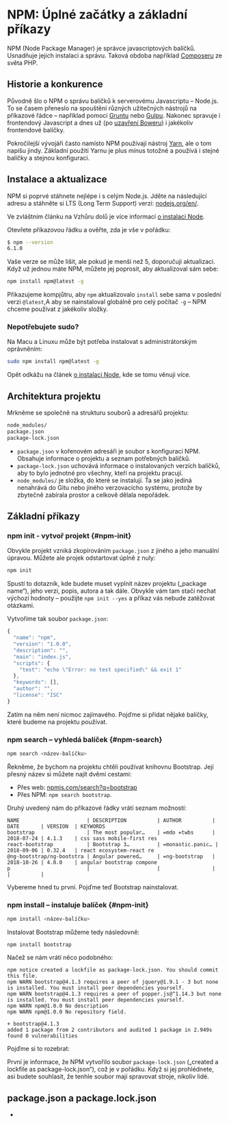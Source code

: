 # NPM: Úplné začátky a základní příkazy

NPM (Node Package Manager) je správce javascriptových balíčků. Usnadňuje jejich instalaci a správu. Taková obdoba například [Composeru](https://getcomposer.org/) ze světa PHP.

## Historie a konkurence

Původně šlo o NPM o správu balíčků k serverovému Javascriptu – Node.js. To se časem přeneslo na spouštění různých užitečných nástrojů na příkazové řádce – například pomocí [Gruntu](grunt.md) nebo [Gulpu](https://gulpjs.com/). Nakonec spravuje i frontendový Javascript a dnes už (po [uzavření Boweru](https://www.vzhurudolu.cz/blog/91-bower-mrtvy)) i jakékoliv frontendové balíčky.

<!-- AdSnippet -->

Pokročilejší vývojáři často namísto NPM používají nástroj [Yarn](https://yarnpkg.com/), ale o tom napíšu jindy. Základní použití Yarnu je plus mínus totožné a používá i stejné balíčky a stejnou konfiguraci.

## Instalace a aktualizace

NPM si poprvé stáhnete nejlépe i s celým Node.js. Jděte na následující adresu a stáhněte si LTS (Long Term Support) verzi: [nodejs.org/en/](https://nodejs.org/en/).

Ve zvláštním článku na Vzhůru dolů je více informací [o instalaci Node](node-instalace.md).

Otevřete příkazovou řádku a ověřte, zda je vše v pořádku:

```bash
$ npm --version
6.1.0
```

Vaše verze se může lišit, ale pokud je menší než 5, doporučuji aktualizaci. Když už jednou máte NPM, můžete jej poprosit, aby aktualizoval sám sebe:

```bash
npm install npm@latest -g
```

Přikazujeme kompjůtru, aby `npm` aktualizovalo `install` sebe sama v poslední verzi `@latest`,A aby se nainstaloval globálně pro celý počítač `-g` – NPM chceme používat z jakékoliv složky.

### Nepotřebujete sudo?

Na Macu a Linuxu může být potřeba instalovat s administrátorským oprávněním:

```bash
sudo npm install npm@latest -g
```

Opět odkážu na článek [o instalaci Node](node-instalace.md), kde se tomu věnuji více.

## Architektura projektu

Mrkněme se společně na strukturu souborů a adresářů projektu:

```bash
node_modules/
package.json
package-lock.json
```

- `package.json` v kořenovém adresáři je soubor s konfigurací NPM. Obsahuje informace o projektu a seznam potřebných balíčků. 
- `package-lock.json` uchovává informace o instalovaných verzích balíčků, aby to bylo jednotné pro všechny, kteří na projektu pracují.
- `node_modules/` je složka, do které se instalují. Ta se jako jediná nenahrává do Gitu nebo jiného verzovacícho systému, protože by zbytečně zabírala prostor a celkově dělala nepořádek.

## Základní příkazy

### npm init - vytvoř projekt {#npm-init}

Obvykle projekt vzniká zkopírováním `package.json` z jiného a jeho manuální úpravou. Můžete ale projek odstartovat úplně z nuly:

```bash
npm init
```

Spustí to dotazník, kde budete muset vyplnit název projektu („package name“), jeho verzi, popis, autora a tak dále. Obvykle vám tam stačí nechat výchozí hodnoty – použijte `npm init --yes` a příkaz vás nebude zatěžovat otázkami. 

Vytvoříme tak soubor `package.json`:

```js
{
  "name": "npm",
  "version": "1.0.0",
  "description": "",
  "main": "index.js",
  "scripts": {
    "test": "echo \"Error: no test specified\" && exit 1"
  },
  "keywords": [],
  "author": "",
  "license": "ISC"
}
```

Zatím na něm není nicmoc zajímavého. Pojďme si přidat nějaké balíčky, které budeme na projektu používat.

### npm search – vyhledá balíček {#npm-search}

```bash
npm search <název-balíčku>
```

Řekněme, že bychom na projektu chtěli používat knihovnu Bootstrap. Její přesný název si můžete najít dvěmi cestami:

- Přes web: [npmjs.com/search?q=bootstrap](https://www.npmjs.com/search?q=bootstrap)
- Přes NPM: `npm search bootstrap`.

Druhý uvedený nám do příkazové řádky vrátí seznam možností:

```
NAME                      | DESCRIPTION          | AUTHOR          | DATE       | VERSION  | KEYWORDS
bootstrap                 | The most popular…    | =mdo =twbs      | 2018-07-24 | 4.1.3    | css sass mobile-first res
react-bootstrap           | Bootstrap 3…         | =monastic.panic… | 2018-09-06 | 0.32.4   | react ecosystem-react re
@ng-bootstrap/ng-bootstra | Angular powered…     | =ng-bootstrap   | 2018-10-26 | 4.0.0    | angular bootstrap compone
p                         |                      |                 |            |          |
```

Vybereme hned tu první. Pojďme teď Bootstrap nainstalovat.

### npm install – instaluje balíček {#npm-init}

```bash
npm install <název-balíčku>
```

Instalovat Bootstrap můžeme tedy následovně:

```
npm install bootstrap
```

Načež se nám vrátí něco podobného:

```
npm notice created a lockfile as package-lock.json. You should commit this file.
npm WARN bootstrap@4.1.3 requires a peer of jquery@1.9.1 - 3 but none is installed. You must install peer dependencies yourself.
npm WARN bootstrap@4.1.3 requires a peer of popper.js@^1.14.3 but none is installed. You must install peer dependencies yourself.
npm WARN npm@1.0.0 No description
npm WARN npm@1.0.0 No repository field.

+ bootstrap@4.1.3
added 1 package from 2 contributors and audited 1 package in 2.949s
found 0 vulnerabilities
```

Pojďme si to rozebrat:

První je informace, že NPM vytvořilo soubor `package-lock.json` („created a lockfile as package-lock.json“), což je v pořádku. Když si jej prohlédnete, asi budete souhlasit, že tenhle soubor mají spravovat stroje, nikoliv lidé.








## package.json a package.lock.json
- 



